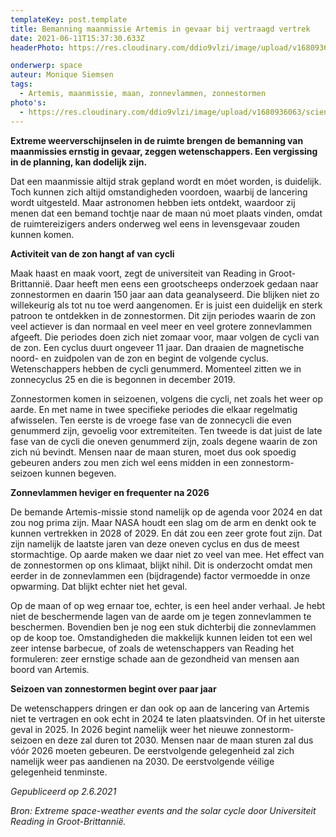 ```yaml
---
templateKey: post.template
title: Bemanning maanmissie Artemis in gevaar bij vertraagd vertrek
date: 2021-06-11T15:37:30.633Z
headerPhoto: https://res.cloudinary.com/ddio9vlzi/image/upload/v1680936063/sciencegeek/posts/maan-zee-maanlicht.jpg

onderwerp: space
auteur: Monique Siemsen
tags:
  - Artemis, maanmissie, maan, zonnevlammen, zonnestormen
photo's:
  - https://res.cloudinary.com/ddio9vlzi/image/upload/v1680936063/sciencegeek/posts/zon-zonnevlam-zonnestorm.jpg
---
```


**Extreme weerverschijnselen in de ruimte brengen de bemanning van maanmissies ernstig in gevaar, zeggen wetenschappers. Een vergissing in de planning, kan dodelijk zijn.**

Dat een maanmissie altijd strak gepland wordt en móet worden, is duidelijk. Toch kunnen zich altijd omstandigheden voordoen, waarbij de lancering wordt uitgesteld. Maar astronomen hebben iets ontdekt, waardoor zij menen dat een bemand tochtje naar de maan nú moet plaats vinden, omdat de ruimtereizigers anders onderweg wel eens in levensgevaar zouden kunnen komen.

**Activiteit van de zon hangt af van cycli**

Maak haast en maak voort, zegt de universiteit van Reading in Groot-Brittannië. Daar heeft men eens een grootscheeps onderzoek gedaan naar zonnestormen en daarin 150 jaar aan data geanalyseerd. Die blijken niet zo willekeurig als tot nu toe werd aangenomen. Er is juist een duidelijk en sterk patroon te ontdekken in de zonnestormen. Dit zijn periodes waarin de zon veel actiever is dan normaal en veel meer en veel grotere zonnevlammen afgeeft. Die periodes doen zich niet zomaar voor, maar volgen de cycli van de zon. Een cyclus duurt ongeveer 11 jaar. Dan draaien de magnetische noord- en zuidpolen van de zon en begint de volgende cyclus. Wetenschappers hebben de cycli genummerd. Momenteel zitten we in zonnecyclus 25 en die is begonnen in december 2019.

Zonnestormen komen in seizoenen, volgens die cycli, net zoals het weer op aarde. En met name in twee specifieke periodes die elkaar regelmatig afwisselen. Ten eerste is de vroege fase van de zonnecycli die even genummerd zijn, gevoelig voor extremiteiten. Ten tweede is dat juist de late fase van de cycli die oneven genummerd zijn, zoals degene waarin de zon zich nú bevindt. Mensen naar de maan sturen, moet dus ook spoedig gebeuren anders zou men zich wel eens midden in een zonnestorm-seizoen kunnen begeven.

**Zonnevlammen heviger en frequenter na 2026**

De bemande Artemis-missie stond namelijk op de agenda voor 2024 en dat zou nog prima zijn. Maar NASA houdt een slag om de arm en denkt ook te kunnen vertrekken in 2028 of 2029. En dát zou een zeer grote fout zijn. Dat zijn namelijk de laatste jaren van deze oneven cyclus en dus de meest stormachtige. Op aarde maken we daar niet zo veel van mee. Het effect van de zonnestormen op ons klimaat, blijkt nihil. Dit is onderzocht omdat men eerder in de zonnevlammen een (bijdragende) factor vermoedde in onze opwarming. Dat blijkt echter niet het geval.

Op de maan of op weg ernaar toe, echter, is een heel ander verhaal. Je hebt niet de beschermende lagen van de aarde om je tegen zonnevlammen te beschermen. Bovendien ben je nog een stuk dichterbij die zonnevlammen op de koop toe. Omstandigheden die makkelijk kunnen leiden tot een wel zeer intense barbecue, of zoals de wetenschappers van Reading het formuleren: zeer ernstige schade aan de gezondheid van mensen aan boord van Artemis.

**Seizoen van zonnestormen begint over paar jaar**

De wetenschappers dringen er dan ook op aan de lancering van Artemis niet te vertragen en ook echt in 2024 te laten plaatsvinden. Of in het uiterste geval in 2025. In 2026 begint namelijk weer het nieuwe zonnestorm-seizoen en deze zal duren tot 2030. Mensen naar de maan sturen zal dus vóór 2026 moeten gebeuren. De eerstvolgende gelegenheid zal zich namelijk weer pas aandienen na 2030. De eerstvolgende véilige gelegenheid tenminste.

_Gepubliceerd op 2.6.2021_

_Bron: Extreme space-weather events and the solar cycle door Universiteit Reading in Groot-Brittannië._
